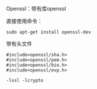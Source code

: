 Openssl：带有库openssl

直接使用命令：

```shell
sudo apt-get install openssl-dev
```

带有头文件

```
#include<openssl/sha.h>
#include<openssl/pem.h>
#include<openssl/bio.h>
#include<openssl/evp.h>
```

```
-lssl -lcrypto
```

